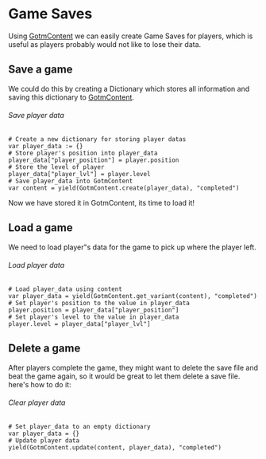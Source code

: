 # Game Saves

Using [GotmContent](/src/docs/content.md) we can easily create Game Saves for players, which is useful as players probably would not like to lose their data.

## Save a game

We could do this by creating a Dictionary which stores all information and saving this dictionary to [GotmContent](/src/docs/content.md).

###### Save player data

```gdscript
# Create a new dictionary for storing player datas
var player_data := {}
# Store player's position into player_data
player_data["player_position"] = player.position
# Store the level of player
player_data["player_lvl"] = player.level
# Save player_data into GotmContent
var content = yield(GotmContent.create(player_data), "completed")
```

Now we have stored it in GotmContent, its time to load it!

## Load a game

We need to load player"s data for the game to pick up where the player left.

###### Load player data

```gdscript
# Load player_data using content
var player_data = yield(GotmContent.get_variant(content), "completed")
# Set player's position to the value in player_data
player.position = player_data["player_position"]
# Set player's level to the value in player_data
player.level = player_data["player_lvl"]
```

## Delete a game

After players complete the game, they might want to delete the save file and beat the game again,
so it would be great to let them delete a save file. here's how to do it:

###### Clear player data

```gdscript
# Set player_data to an empty dictionary
var player_data = {}
# Update player data
yield(GotmContent.update(content, player_data), "completed")
```
